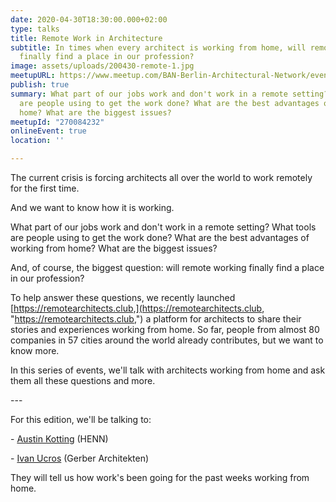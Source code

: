 ```yaml
---
date: 2020-04-30T18:30:00.000+02:00
type: talks
title: Remote Work in Architecture
subtitle: In times when every architect is working from home, will remote working
  finally find a place in our profession?
image: assets/uploads/200430-remote-1.jpg
meetupURL: https://www.meetup.com/BAN-Berlin-Architectural-Network/events/270084232/
publish: true
summary: What part of our jobs work and don't work in a remote setting? What tools
  are people using to get the work done? What are the best advantages of working from
  home? What are the biggest issues?
meetupId: "270084232"
onlineEvent: true
location: ''

---
```

The current crisis is forcing architects all over the world to work remotely for the first time.

And we want to know how it is working.

What part of our jobs work and don't work in a remote setting? What tools are people using to get the work done? What are the best advantages of working from home? What are the biggest issues?

And, of course, the biggest question: will remote working finally find a place in our profession?

To help answer these questions, we recently launched [https://remotearchitects.club,](https://remotearchitects.club, "https://remotearchitects.club,") a platform for architects to share their stories and experiences working from home. So far, people from almost 80 companies in 57 cities around the world already contributes, but we want to know more.

In this series of events, we'll talk with architects working from home and ask them all these questions and more.

\---

For this edition, we'll be talking to:

\- [Austin Kotting](https://www.linkedin.com/in/austinkotting/) (HENN)

\- [Ivan Ucros](https://www.linkedin.com/in/ifup/) (Gerber Architekten)

They will tell us how work's been going for the past weeks working from home.
